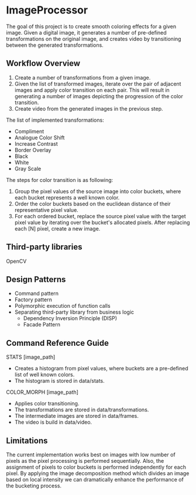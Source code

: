 # ImageProcessor

The goal of this project is to create smooth coloring effects for a given image.
Given a digital image, it generates a number of pre-defined transformations on the original image,
and creates video by transitioning between the generated transformations.

## Workflow Overview

1. Create a number of transformations from a given image.
2. Given the list of transformed images, iterate over the  pair of adjacent images and apply
color transition on each pair. This will result in generating a number of images depicting the progression
of the color transition.
3. Create video from the generated images in the previous step.

The list of implemented transformations:
  - Compliment
  - Analogue Color Shift
  - Increase Contrast
  - Border Overlay
  - Black
  - White
  - Gray Scale

  The steps for color transition is as following:
  1. Group the pixel values of the source image into color  buckets, where each bucket represents a well known color.
  2. Order the color buckets based on the euclidean distance of their representative pixel value.
  3. For each ordered bucket, replace the source pixel value with the target pixel value by iterating over the bucket's allocated pixels. After replacing each [N] pixel, create a new image.

## Third-party libraries
OpenCV

## Design Patterns
  - Command pattern
  - Factory pattern
  - Polymorphic execution of function calls
  - Separating third-party library from business logic
    - Dependency Inversion Principle (DISP)
    -  Facade Pattern




## Command Reference Guide

STATS [image_path]
  - Creates a histogram from pixel values, where buckets are a  pre-defined list of well known colors.
  - The histogram is stored in  data/stats.

COLOR_MORPH [image_path]
  -  Applies color transitioning.
  - The transformations are stored in data/transformations.
  - The intermediate images are stored in data/frames.
  - The video is build in data/video.

## Limitations
  The current implementation works best on images with low number of pixels as the pixel processing is performed sequentially. Also, the assignment of pixels to color buckets is performed independently for each pixel.
  By applying the image decomposition method which divides an image based on local intensity we can dramatically enhance the performance of the bucketing process.

